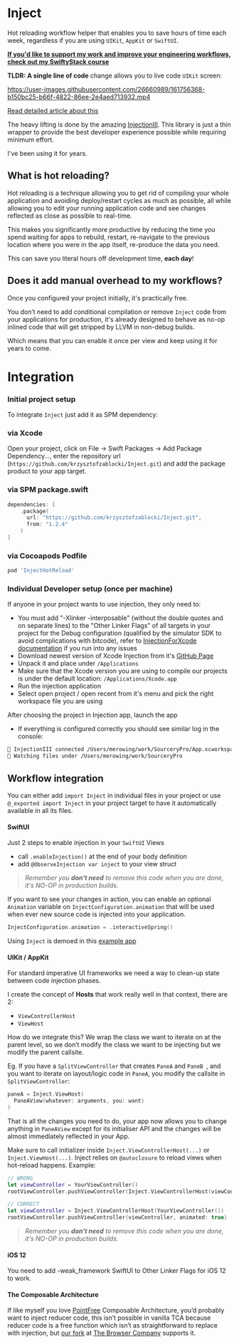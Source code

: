 # Inject
Hot reloading workflow helper that enables you to save hours of time each week, regardless if you are using `UIKit`, `AppKit` or `SwiftUI`.

[**If you'd like to support my work and improve your engineering workflows, check out my SwiftyStack course**](https://www.swiftystack.com/)

**TLDR: A single line of code** change allows you to live code `UIKit` screen:


https://user-images.githubusercontent.com/26660989/161756368-b150bc25-b66f-4822-86ee-2e4aed713932.mp4



[Read detailed article about this](https://merowing.info/2022/04/hot-reloading-in-swift/)

The heavy lifting is done by the amazing [InjectionIII](https://github.com/johnno1962/InjectionIII). This library is just a thin wrapper to provide the best developer experience possible while requiring minimum effort. 

I've been using it for years.

## What is hot reloading?
Hot reloading is a technique allowing you to get rid of compiling your whole application and avoiding deploy/restart cycles as much as possible, all while allowing you to edit your running application code and see changes reflected as close as possible to real-time.

This makes you significantly more productive by reducing the time you spend waiting for apps to rebuild, restart, re-navigate to the previous location where you were in the app itself, re-produce the data you need.

This can save you literal hours off development time, **each day**! 

## Does it add manual overhead to my workflows?
Once you configured your project initially, it's practically free.

You don’t need to add conditional compilation or remove `Inject` code from your applications for production, it's already designed to behave as no-op inlined code that will get stripped by LLVM in non-debug builds. 

Which means that you can enable it once per view and keep using it for years to come.

# Integration
### Initial project setup

To integrate `Inject` just add it as SPM dependency:

### via Xcode

Open your project, click on File → Swift Packages → Add Package Dependency…, enter the repository url (`https://github.com/krzysztofzablocki/Inject.git`) and add the package product to your app target.

### via SPM package.swift

```swift
dependencies: [
    .package(
      url: "https://github.com/krzysztofzablocki/Inject.git",
      from: "1.2.4"
    )
]
```

### via Cocoapods Podfile

```ruby
pod 'InjectHotReload'
```

### Individual Developer setup (once per machine)
If anyone in your project wants to use injection, they only need to:

- You must add "-Xlinker -interposable" (without the double quotes and on separate lines) to the "Other Linker Flags" of all targets in your project for the Debug configuration (qualified by the simulator SDK to avoid complications with bitcode), refer to [InjectionForXcode documentation](https://github.com/johnno1962/InjectionIII#limitationsfaq) if you run into any issues
-  Download newest version of Xcode Injection from it's [GitHub Page](https://github.com/johnno1962/InjectionIII/releases)
  - Unpack it and place under `/Applications`
- Make sure that the Xcode version you are using to compile our projects is under the default location: `/Applications/Xcode.app`
- Run the injection application
- Select open project / open recent from it's menu and pick the right workspace file you are using

 After choosing the project in Injection app, launch the app
- If everything is configured correctly you should see similar log in the console:

```bash
💉 InjectionIII connected /Users/merowing/work/SourceryPro/App.xcworkspace
💉 Watching files under /Users/merowing/work/SourceryPro
```

## Workflow integration
You can either add `import Inject` in individual files in your project or use 
`@_exported import Inject` in your project target to have it automatically available in all its files.

#### **SwiftUI**
Just 2 steps to enable injection in your `SwiftUI` Views

- call `.enableInjection()` at the end of your body definition
- add `@ObserveInjection var inject` to your view struct

> *Remember you **don't need** to remove this code when you are done, it's NO-OP in production builds.*

If you want to see your changes in action, you can enable an optional `Animation` variable on `InjectConfiguration.animation` that will be used when ever new source code is injected into your application.

```swift
InjectConfiguration.animation = .interactiveSpring()
```

Using `Inject` is demoed in this [example app](https://github.com/MarcoEidinger/InjectSwiftUIExample) 

####  **UIKit / AppKit**
For standard imperative UI frameworks we need a way to clean-up state between code injection phases. 

I create the concept of **Hosts** that work really well in that context, there are 2:

- `ViewControllerHost`
- `ViewHost`

How do we integrate this? We wrap the class we want to iterate on at the parent level, so we don’t modify the class we want to be injecting but we modify the parent callsite.

Eg. If you have a `SplitViewController` that creates `PaneA` and `PaneB `, and you want to iterate on layout/logic code in `PaneA`, you modify the callsite in `SplitViewController`:

```swift
paneA = Inject.ViewHost(
  PaneAView(whatever: arguments, you: want)
)
```

That is all the changes you need to do, your app now allows you to change anything in `PaneAView` except for its initialiser API and the changes will be almost immediately reflected in your App.

Make sure to call initializer inside `Inject.ViewControllerHost(...)` or `Inject.ViewHost(...)`. Inject relies on `@autoclosure` to reload views when hot-reload happens. Example:
```swift
// WRONG
let viewController = YourViewController()
rootViewController.pushViewController(Inject.ViewControllerHost(viewController), animated: true)

// CORRECT
let viewController = Inject.ViewControllerHost(YourViewController())
rootViewController.pushViewController(viewController, animated: true)
```

> *Remember you **don't need** to remove this code when you are done, it's NO-OP in production builds.*

#### iOS 12
You need to add -weak_framework SwiftUI to Other Linker Flags for iOS 12 to work.

#### The Composable Architecture

If like myself you love [PointFree](https://pointfree.co/) Composable Architecture, you’d probably want to inject reducer code, this isn’t possible in vanilla TCA because reducer code is a free function which isn’t as straightforward to replace with injection, but [our fork](https://github.com/thebrowsercompany/swift-composable-architecture) at [The Browser Company](https://thebrowser.company/) supports it.
